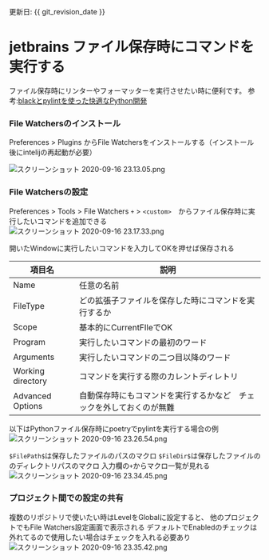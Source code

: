 更新日: {{ git_revision_date }}

# jetbrains ファイル保存時にコマンドを実行する
ファイル保存時にリンターやフォーマッターを実行させたい時に便利です。
参考:[blackとpylintを使った快適なPython開発](https://qiita.com/navitime_tech/items/0a431a2d74c156d0bda2)



### File Watchersのインストール
Preferences > Plugins
からFile Watchersをインストールする（インストール後にintelijの再起動が必要）

![スクリーンショット 2020-09-16 23.13.05.png](https://qiita-image-store.s3.ap-northeast-1.amazonaws.com/0/230281/cc84a55e-e2d7-1baa-bbbf-095d22164e50.png)

### File Watchersの設定
Preferences > Tools > File Watchers
`+` > `<custom>`　からファイル保存時に実行したいコマンドを追加できる
![スクリーンショット 2020-09-16 23.17.33.png](https://qiita-image-store.s3.ap-northeast-1.amazonaws.com/0/230281/dde0242e-1824-e5c1-02e5-ff96b6ed7a7e.png)

開いたWindowに実行したいコマンドを入力してOKを押せば保存される

|項目名|説明|
|---|---|
|Name|任意の名前|
|FileType|どの拡張子ファイルを保存した時にコマンドを実行するか|
|Scope|基本的にCurrentFIleでOK|
|Program|実行したいコマンドの最初のワード|
|Arguments|実行したいコマンドの二つ目以降のワード|
|Working directory|コマンドを実行する際のカレントディレトリ|
|Advanced Options|自動保存時にもコマンドを実行するかなど　チェックを外しておくのが無難|

以下はPythonファイル保存時にpoetryでpylintを実行する場合の例
![スクリーンショット 2020-09-16 23.26.54.png](https://qiita-image-store.s3.ap-northeast-1.amazonaws.com/0/230281/600a9859-9fa1-a4b7-6010-3b9379a75c47.png)

`$FilePath$`は保存したファイルのパスのマクロ
`$FileDir$`は保存したファイルののディレクトリパスのマクロ
入力欄の`+`からマクロ一覧が見れる
![スクリーンショット 2020-09-16 23.34.45.png](https://qiita-image-store.s3.ap-northeast-1.amazonaws.com/0/230281/9fde8c14-05c4-8b19-fe76-41eb1fe10061.png)

### プロジェクト間での設定の共有
複数のリポジトリで使いたい時はLevelをGlobalに設定すると、
他のプロジェクトでもFile Watchers設定画面で表示される
デフォルトでEnabledのチェックは外れてるので使用したい場合はチェックを入れる必要あり
![スクリーンショット 2020-09-16 23.35.42.png](https://qiita-image-store.s3.ap-northeast-1.amazonaws.com/0/230281/56e93ea1-ac5f-b255-833b-ceeb4719f998.png)

